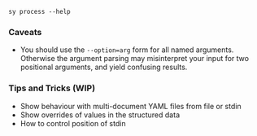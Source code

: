 
```bash,use=sy-in-path,exec
sy process --help
```

### Caveats
 * You should use the `--option=arg` form for all named arguments. Otherwise the argument parsing
   may misinterpret your input for two positional arguments, and yield confusing results.

### Tips and Tricks (WIP)

 * Show behaviour with multi-document YAML files from file or stdin
 * Show overrides of values in the structured data
 * How to control position of stdin
